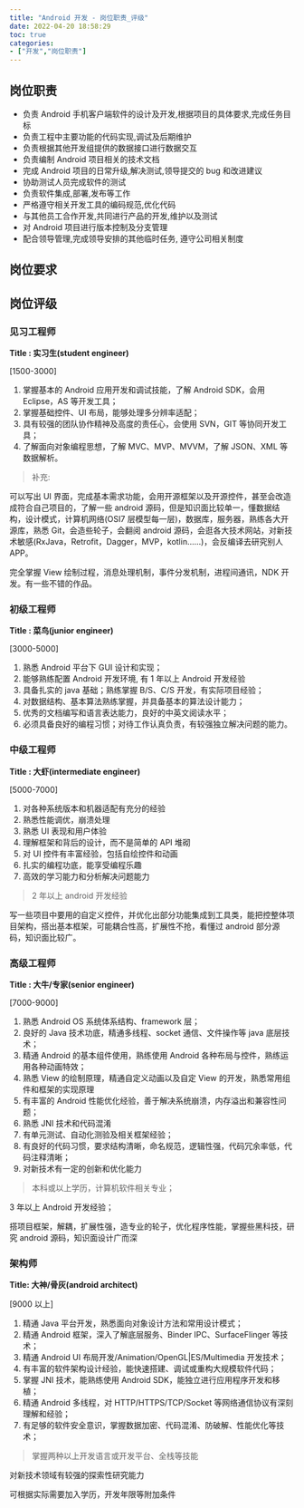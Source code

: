 ```yaml
---
title: "Android 开发 - 岗位职责_评级"
date: 2022-04-20 18:58:29
toc: true
categories:
- ["开发","岗位职责"]
---
```


## 岗位职责
- 负责 Android 手机客户端软件的设计及开发,根据项目的具体要求,完成任务目标
- 负责工程中主要功能的代码实现,调试及后期维护
- 负责根据其他开发组提供的数据接口进行数据交互
- 负责编制 Android 项目相关的技术文档
- 完成 Android 项目的日常升级,解决测试,领导提交的 bug 和改进建议
- 协助测试人员完成软件的测试
- 负责软件集成,部署,发布等工作
- 严格遵守相关开发工具的编码规范,优化代码
- 与其他员工合作开发,共同进行产品的开发,维护以及测试
- 对 Android 项目进行版本控制及分支管理
- 配合领导管理,完成领导安排的其他临时任务, 遵守公司相关制度




## 岗位要求

## 岗位评级

### 见习工程师
**Title : 实习生(student engineer)**

[1500-3000]

1. 掌握基本的 Android 应用开发和调试技能，了解 Android SDK，会用 Eclipse，AS 等开发工具；
2. 掌握基础控件、UI 布局，能够处理多分辨率适配；
3. 具有较强的团队协作精神及高度的责任心，会使用 SVN，GIT 等协同开发工具；
4. 了解面向对象编程思想，了解 MVC、MVP、MVVM，了解 JSON、XML 等数据解析。
> 补充:

可以写出 UI 界面，完成基本需求功能，会用开源框架以及开源控件，甚至会改造成符合自己项目的，了解一些 android 源码，但是知识面比较单一，懂数据结构，设计模式，计算机网络(OSI7 层模型每一层)，数据库，服务器，熟练各大开源库，熟悉 Git，会造些轮子，会翻阅 android 源码，会逛各大技术网站，对新技术敏感(RxJava，Retrofit，Dagger，MVP，kotlin……)，会反编译去研究别人 APP。

完全掌握 View 绘制过程，消息处理机制，事件分发机制，进程间通讯，NDK 开发。有一些不错的作品。

### 初级工程师
**Title : 菜鸟(junior engineer)**

[3000-5000]

1. 熟悉 Android 平台下 GUI 设计和实现；
2. 能够熟练配置 Android 开发环境, 有 1 年以上 Android 开发经验
3. 具备扎实的 java 基础；熟练掌握 B/S、C/S 开发，有实际项目经验；
4. 对数据结构、基本算法熟练掌握，并具备基本的算法设计能力；
5. 优秀的文档编写和语言表达能力，良好的中英文阅读水平；
6. 必须具备良好的编程习惯；对待工作认真负责，有较强独立解决问题的能力。

### 中级工程师
**Title : 大虾(intermediate engineer)**

[5000-7000]

1. 对各种系统版本和机器适配有充分的经验
2. 熟悉性能调优，崩溃处理
3. 熟悉 UI 表现和用户体验
4. 理解框架和背后的设计，而不是简单的 API 堆砌
5. 对 UI 控件有丰富经验，包括自绘控件和动画
6. 扎实的编程功底，能享受编程乐趣
7. 高效的学习能力和分析解决问题能力
> 2 年以上 android 开发经验

写一些项目中要用的自定义控件，并优化出部分功能集成到工具类，能把控整体项目架构，搭出基本框架，可能耦合性高，扩展性不抢，看懂过 android 部分源码，知识面比较广。

### 高级工程师
**Title : 大牛/专家(senior engineer)**

[7000-9000]

1. 熟悉 Android OS 系统体系结构、framework 层；
2. 良好的 Java 技术功底，精通多线程、socket 通信、文件操作等 java 底层技术；
3. 精通 Android 的基本组件使用，熟练使用 Android 各种布局与控件，熟练运用各种动画特效；
4. 熟悉 View 的绘制原理，精通自定义动画以及自定 View 的开发，熟悉常用组件和框架的实现原理
5. 有丰富的 Android 性能优化经验，善于解决系统崩溃，内存溢出和兼容性问题；
6. 熟悉 JNI 技术和代码混淆
7. 有单元测试、自动化测验及相关框架经验；
8. 有良好的代码习惯，要求结构清晰，命名规范，逻辑性强，代码冗余率低，代码注释清晰；
9. 对新技术有一定的创新和优化能力
> 本科或以上学历，计算机软件相关专业；

3 年以上 Android 开发经验；

搭项目框架，解耦，扩展性强，造专业的轮子，优化程序性能，掌握些黑科技，研究 android 源码，知识面设计广而深

### 架构师
**Title: 大神/骨灰(android architect)**

[9000 以上]

1. 精通 Java 平台开发，熟悉面向对象设计方法和常用设计模式；
2. 精通 Android 框架，深入了解底层服务、Binder IPC、SurfaceFlinger 等技术；
3. 精通 Android UI 布局开发/Animation/OpenGL|ES/Multimedia 开发技术；
4. 有丰富的软件架构设计经验，能快速搭建、调试或重构大规模软件代码；
5. 掌握 JNI 技术，能熟练使用 Android SDK，能独立进行应用程序开发和移植；
6. 精通 Android 多线程，对 HTTP/HTTPS/TCP/Socket 等网络通信协议有深刻理解和经验；
7. 有足够的软件安全意识，掌握数据加密、代码混淆、防破解、性能优化等技术；
> 掌握两种以上开发语言或开发平台、全栈等技能

对新技术领域有较强的探索性研究能力

可根据实际需要加入学历，开发年限等附加条件

